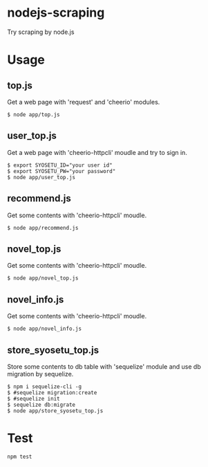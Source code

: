 # nodejs-scraping
Try scraping by node.js

# Usage
## top.js
Get a web page with 'request' and 'cheerio' modules.

```
$ node app/top.js
```

## user_top.js
Get a web page with 'cheerio-httpcli' moudle and try to sign in.

```
$ export SYOSETU_ID="your user id"
$ export SYOSETU_PW="your password"
$ node app/user_top.js
```

## recommend.js
Get some contents with 'cheerio-httpcli' moudle.

```
$ node app/recommend.js
```

## novel_top.js
Get some contents with 'cheerio-httpcli' moudle.

```
$ node app/novel_top.js
```

## novel_info.js
Get some contents with 'cheerio-httpcli' moudle.

```
$ node app/novel_info.js
```

## store_syosetu_top.js
Store some contents to db table with 'sequelize' module and use db migration by sequelize.

```
$ npm i sequelize-cli -g
$ #sequelize migration:create
$ #sequelize init
$ sequelize db:migrate
$ node app/store_syosetu_top.js
```

# Test
```
npm test
```

